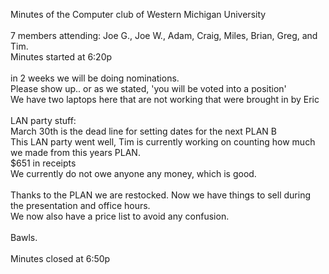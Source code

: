 Minutes of the Computer club of Western Michigan University<br>
<br>
7 members attending: Joe G., Joe W., Adam, Craig, Miles, Brian, Greg, and Tim.<br>
Minutes started at 6:20p<br>
<br>
in 2 weeks we will be doing nominations.<br>
Please show up.. or as we stated, 'you will be voted into a position'<br>
We have two laptops here that are not working that were brought in by Eric<br>
<br>
LAN party stuff:<br>
March 30th is the dead line for setting dates for the next PLAN B<br>
This LAN party went well, Tim is currently working on counting how much
we made from this years PLAN.<br>
$651 in receipts<br>
We currently do not owe anyone any money, which is good.<br>
<br>
Thanks to the PLAN we are restocked. Now we have things to sell during
the presentation and office hours.<br>
We now also have a price list to avoid any confusion.<br>
<br>
Bawls.<br>
<br>
Minutes closed at 6:50p<br>